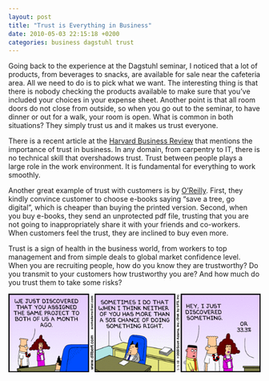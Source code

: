 ```yaml
---
layout: post
title: "Trust is Everything in Business"
date: 2010-05-03 22:15:18 +0200
categories: business dagstuhl trust
---
```


Going back to the experience at the Dagstuhl seminar, I noticed that a lot of products, from beverages to snacks, are available for sale near the cafeteria area. All we need to do is to pick what we want. The interesting thing is that there is nobody checking the products available to make sure that you’ve included your choices in your expense sheet. Another point is that all room doors do not close from outside, so when you go out to the seminar, to have dinner or out for a walk, your room is open. What is common in both situations? They simply trust us and it makes us trust everyone.

There is a recent article at the <a href="http://blogs.hbr.org/cs/2010/04/trusting_your_gut_what_they_do.html" target="_blank" onclick="javascript:pageTracker._trackPageview('/outbound/article/blogs.hbr.org');" target="_blank">Harvard Business Review</a> that mentions the importance of trust in business. In any domain, from carpentry to IT, there is no technical skill that overshadows trust. Trust between people plays a large role in the work environment. It is fundamental for everything to work smoothly.

Another great example of trust with customers is by <a href="http://oreilly.com/" target="_blank" onclick="javascript:pageTracker._trackPageview('/outbound/article/oreilly.com');" target="_blank">O’Reilly</a>. First, they kindly convince customer to choose e-books saying “save a tree, go digital”, which is cheaper than buying the printed version. Second, when you buy e-books, they send an unprotected pdf file, trusting that you are not going to inappropriately share it with your friends and co-workers. When customers feel the trust, they are inclined to buy even more.

Trust is a sign of health in the business world, from workers to top management and from simple deals to global market confidence level. When you are recruiting people, how do you know they are trustworthy? Do you transmit to your customers how trustworthy you are? And how much do you trust them to take some risks?

<img src="/images/posts/7588.strip_.gif">
